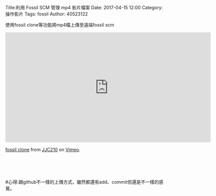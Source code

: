 Title:利用 Fossil SCM 管理 mp4 影片檔案
Date: 2017-04-15 12:00
Category: 操作影片
Tags: fossil
Author: 40523122
 
使用fossil clone等功能將mp4檔上傳至遠端fossil scm<br/>
 <!-- PELICAN_END_SUMMARY -->
<iframe src="https://player.vimeo.com/video/215012605" width="640" height="343" frameborder="0" webkitallowfullscreen mozallowfullscreen allowfullscreen></iframe>
<p><a href="https://vimeo.com/215012605">fossil clone</a> from <a href="https://vimeo.com/user58912544">JJC210</a> on <a href="https://vimeo.com">Vimeo</a>.</p><br/>
<br/>
<br/>
<br/>
#心得:跟github不一樣的上傳方式，雖然都還有add、commit但還是不一樣的感覺。